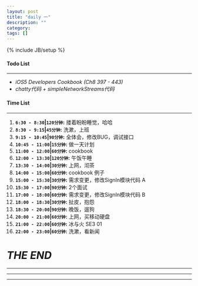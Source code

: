 ```yaml
---
layout: post
title: "daily 一"
description: ""
category: 
tags: []
---
```

{% include JB/setup %}
#### Todo List
***
* *iOS5 Developers Cookbook (Ch8 397 - 443)*
* *chatty代码 + simpleNetworkStreams代码*

#### Time List
***
1. **`6:30 - 8:30`|`120分钟`:** 搂着盼盼睡觉，哈哈
2. **`8:30 - 9:15`|`45分钟`:** 洗漱，上班
3. **`9:15 - 10:45`|`90分钟`:** 全体会，修改BUG，调试接口
4. **`10:45 - 11:00`|`15分钟`:** 做一天计划
5. **`11:00 - 12:00`|`60分钟`:** cookbook
6. **`12:00 - 13:30`|`120分钟`:** 午饭午睡
7. **`13:30 - 14:00`|`30分钟`:** 上网，沏茶
8. **`14:00 - 15:00`|`60分钟`:** cookbook 例子
9. **`15:00 - 15:30`|`30分钟`:** 需求变更，修改SignIn模块代码 A
10. **`15:30 - 17:00`|`90分钟`:** 2个面试
11. **`17:00 - 18:00`|`60分钟`:** 需求变更，修改SignIn模块代码 B
12. **`18:00 - 18:30`|`30分钟`:** 扯皮，抱怨
13. **`18:30 - 20:00`|`90分钟`:** 晚饭，遛狗
14. **`20:00 - 21:00`|`60分钟`:** 上网，买移动硬盘
15. **`21:00 - 22:00`|`60分钟`:** 冰与火 SE3 01
16. **`22:00 - 23:00`|`60分钟`:** 洗漱，看新闻

# *THE END*
***
***
***